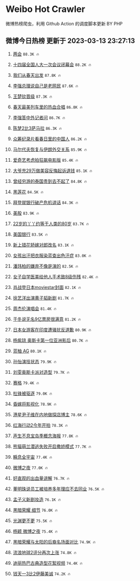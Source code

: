 # Weibo Hot Crawler 



微博热榜爬虫，利用 Github Action 的调度脚本更新 BY PHP 


## 微博今日热榜 更新于 2023-03-13 23:27:13 
1. [两会](https://s.weibo.com/weibo?q=%23%E4%B8%A4%E4%BC%9A%23&t=31&band_rank=1&Refer=top) `88.3K 🔥` 

1. [十四届全国人大一次会议闭幕会](https://s.weibo.com/weibo?q=%23%E5%8D%81%E5%9B%9B%E5%B1%8A%E5%85%A8%E5%9B%BD%E4%BA%BA%E5%A4%A7%E4%B8%80%E6%AC%A1%E4%BC%9A%E8%AE%AE%E9%97%AD%E5%B9%95%E4%BC%9A%23&t=31&band_rank=2&Refer=top) `88.2K 🔥` 

1. [我们从春天出发](https://s.weibo.com/weibo?q=%23%E6%88%91%E4%BB%AC%E4%BB%8E%E6%98%A5%E5%A4%A9%E5%87%BA%E5%8F%91%23&t=31&band_rank=3&Refer=top) `87.8K 🔥` 

1. [李强总理说自己是老网民](https://s.weibo.com/weibo?q=%23%E6%9D%8E%E5%BC%BA%E6%80%BB%E7%90%86%E8%AF%B4%E8%87%AA%E5%B7%B1%E6%98%AF%E8%80%81%E7%BD%91%E6%B0%91%23&t=31&band_rank=4&Refer=top) `87.6K 🔥` 

1. [王楚钦晋级](https://s.weibo.com/weibo?q=%23%E7%8E%8B%E6%A5%9A%E9%92%A6%E6%99%8B%E7%BA%A7%23&t=31&band_rank=5&Refer=top) `87.3K 🔥` 

1. [春天最美列车里的热血合唱](https://s.weibo.com/weibo?q=%23%E6%98%A5%E5%A4%A9%E6%9C%80%E7%BE%8E%E5%88%97%E8%BD%A6%E9%87%8C%E7%9A%84%E7%83%AD%E8%A1%80%E5%90%88%E5%94%B1%23&t=31&band_rank=6&Refer=top) `86.8K 🔥` 

1. [李强答中外记者问](https://s.weibo.com/weibo?q=%23%E6%9D%8E%E5%BC%BA%E7%AD%94%E4%B8%AD%E5%A4%96%E8%AE%B0%E8%80%85%E9%97%AE%23&t=31&band_rank=7&Refer=top) `86.7K 🔥` 

1. [陈梦2比3萨马拉](https://s.weibo.com/weibo?q=%23%E9%99%88%E6%A2%A62%E6%AF%943%E8%90%A8%E9%A9%AC%E6%8B%89%23&t=31&band_rank=8&Refer=top) `86.3K 🔥` 

1. [众筹纪录片看春日里的中国人](https://s.weibo.com/weibo?q=%23%E4%BC%97%E7%AD%B9%E7%BA%AA%E5%BD%95%E7%89%87%E7%9C%8B%E6%98%A5%E6%97%A5%E9%87%8C%E7%9A%84%E4%B8%AD%E5%9B%BD%E4%BA%BA%23&t=31&band_rank=9&Refer=top) `86.2K 🔥` 

1. [马尔代夫恢复与伊朗外交关系](https://s.weibo.com/weibo?q=%23%E9%A9%AC%E5%B0%94%E4%BB%A3%E5%A4%AB%E6%81%A2%E5%A4%8D%E4%B8%8E%E4%BC%8A%E6%9C%97%E5%A4%96%E4%BA%A4%E5%85%B3%E7%B3%BB%23&t=31&band_rank=10&Refer=top) `85.9K 🔥` 

1. [爱奇艺考虑拍狂飙电影版](https://s.weibo.com/weibo?q=%23%E7%88%B1%E5%A5%87%E8%89%BA%E8%80%83%E8%99%91%E6%8B%8D%E7%8B%82%E9%A3%99%E7%94%B5%E5%BD%B1%E7%89%88%23&t=31&band_rank=11&Refer=top) `85.4K 🔥` 

1. [大爷充29万做美容反悔起诉退钱](https://s.weibo.com/weibo?q=%23%E5%A4%A7%E7%88%B7%E5%85%8529%E4%B8%87%E5%81%9A%E7%BE%8E%E5%AE%B9%E5%8F%8D%E6%82%94%E8%B5%B7%E8%AF%89%E9%80%80%E9%92%B1%23&t=31&band_rank=12&Refer=top) `85.1K 🔥` 

1. [曾经穷游的泰国贵到去不起了](https://s.weibo.com/weibo?q=%23%E6%9B%BE%E7%BB%8F%E7%A9%B7%E6%B8%B8%E7%9A%84%E6%B3%B0%E5%9B%BD%E8%B4%B5%E5%88%B0%E5%8E%BB%E4%B8%8D%E8%B5%B7%E4%BA%86%23&t=31&band_rank=13&Refer=top) `84.8K 🔥` 

1. [黑莲花](https://s.weibo.com/weibo?q=%E9%BB%91%E8%8E%B2%E8%8A%B1&t=31&band_rank=14&Refer=top) `84.5K 🔥` 

1. [拜登就银行破产危机讲话](https://s.weibo.com/weibo?q=%23%E6%8B%9C%E7%99%BB%E5%B0%B1%E9%93%B6%E8%A1%8C%E7%A0%B4%E4%BA%A7%E5%8D%B1%E6%9C%BA%E8%AE%B2%E8%AF%9D%23&t=31&band_rank=15&Refer=top) `84.3K 🔥` 

1. [美股](https://s.weibo.com/weibo?q=%E7%BE%8E%E8%82%A1&t=31&band_rank=16&Refer=top) `83.9K 🔥` 

1. [22岁的丫丫约等于人类的80岁](https://s.weibo.com/weibo?q=%2322%E5%B2%81%E7%9A%84%E4%B8%AB%E4%B8%AB%E7%BA%A6%E7%AD%89%E4%BA%8E%E4%BA%BA%E7%B1%BB%E7%9A%8480%E5%B2%81%23&t=31&band_rank=17&Refer=top) `83.7K 🔥` 

1. [美国银行](https://s.weibo.com/weibo?q=%E7%BE%8E%E5%9B%BD%E9%93%B6%E8%A1%8C&t=31&band_rank=18&Refer=top) `83.5K 🔥` 

1. [新上错花轿嫁对郎改名](https://s.weibo.com/weibo?q=%23%E6%96%B0%E4%B8%8A%E9%94%99%E8%8A%B1%E8%BD%BF%E5%AB%81%E5%AF%B9%E9%83%8E%E6%94%B9%E5%90%8D%23&t=31&band_rank=19&Refer=top) `83.1K 🔥` 

1. [女孩出汗把衣服染蓝查出色汗症](https://s.weibo.com/weibo?q=%23%E5%A5%B3%E5%AD%A9%E5%87%BA%E6%B1%97%E6%8A%8A%E8%A1%A3%E6%9C%8D%E6%9F%93%E8%93%9D%E6%9F%A5%E5%87%BA%E8%89%B2%E6%B1%97%E7%97%87%23&t=31&band_rank=20&Refer=top) `83.0K 🔥` 

1. [潘玮柏的嫌弃不像是演的](https://s.weibo.com/weibo?q=%23%E6%BD%98%E7%8E%AE%E6%9F%8F%E7%9A%84%E5%AB%8C%E5%BC%83%E4%B8%8D%E5%83%8F%E6%98%AF%E6%BC%94%E7%9A%84%23&t=31&band_rank=21&Refer=top) `82.5K 🔥` 

1. [女子自学医美给他人手术致8级伤残](https://s.weibo.com/weibo?q=%23%E5%A5%B3%E5%AD%90%E8%87%AA%E5%AD%A6%E5%8C%BB%E7%BE%8E%E7%BB%99%E4%BB%96%E4%BA%BA%E6%89%8B%E6%9C%AF%E8%87%B48%E7%BA%A7%E4%BC%A4%E6%AE%8B%23&t=31&band_rank=22&Refer=top) `82.4K 🔥` 

1. [肖战登日本moviestar封面](https://s.weibo.com/weibo?q=%23%E8%82%96%E6%88%98%E7%99%BB%E6%97%A5%E6%9C%ACmoviestar%E5%B0%81%E9%9D%A2%23&t=31&band_rank=23&Refer=top) `82.1K 🔥` 

1. [徐艺洋出演黄子韬新剧](https://s.weibo.com/weibo?q=%23%E5%BE%90%E8%89%BA%E6%B4%8B%E5%87%BA%E6%BC%94%E9%BB%84%E5%AD%90%E9%9F%AC%E6%96%B0%E5%89%A7%23&t=31&band_rank=24&Refer=top) `81.7K 🔥` 

1. [周杰伦演唱会](https://s.weibo.com/weibo?q=%23%E5%91%A8%E6%9D%B0%E4%BC%A6%E6%BC%94%E5%94%B1%E4%BC%9A%23&t=31&band_rank=25&Refer=top) `81.4K 🔥` 

1. [于冬说无名9亿票房很满意](https://s.weibo.com/weibo?q=%23%E4%BA%8E%E5%86%AC%E8%AF%B4%E6%97%A0%E5%90%8D9%E4%BA%BF%E7%A5%A8%E6%88%BF%E5%BE%88%E6%BB%A1%E6%84%8F%23&t=31&band_rank=26&Refer=top) `81.2K 🔥` 

1. [日本女游客在印度遭骚扰反道歉](https://s.weibo.com/weibo?q=%23%E6%97%A5%E6%9C%AC%E5%A5%B3%E6%B8%B8%E5%AE%A2%E5%9C%A8%E5%8D%B0%E5%BA%A6%E9%81%AD%E9%AA%9A%E6%89%B0%E5%8F%8D%E9%81%93%E6%AD%89%23&t=31&band_rank=27&Refer=top) `80.9K 🔥` 

1. [杨紫琼 奥斯卡第一位亚洲影后](https://s.weibo.com/weibo?q=%E6%9D%A8%E7%B4%AB%E7%90%BC%20%E5%A5%A5%E6%96%AF%E5%8D%A1%E7%AC%AC%E4%B8%80%E4%BD%8D%E4%BA%9A%E6%B4%B2%E5%BD%B1%E5%90%8E&t=31&band_rank=28&Refer=top) `80.7K 🔥` 

1. [蓝柚 AG](https://s.weibo.com/weibo?q=%E8%93%9D%E6%9F%9A%20AG&t=31&band_rank=29&Refer=top) `80.1K 🔥` 

1. [孙怡演技状态](https://s.weibo.com/weibo?q=%23%E5%AD%99%E6%80%A1%E6%BC%94%E6%8A%80%E7%8A%B6%E6%80%81%23&t=31&band_rank=30&Refer=top) `79.9K 🔥` 

1. [刘雯奥斯卡派对造型](https://s.weibo.com/weibo?q=%23%E5%88%98%E9%9B%AF%E5%A5%A5%E6%96%AF%E5%8D%A1%E6%B4%BE%E5%AF%B9%E9%80%A0%E5%9E%8B%23&t=31&band_rank=31&Refer=top) `79.7K 🔥` 

1. [赛格](https://s.weibo.com/weibo?q=%E8%B5%9B%E6%A0%BC&t=31&band_rank=32&Refer=top) `79.4K 🔥` 

1. [杜锋被驱逐](https://s.weibo.com/weibo?q=%23%E6%9D%9C%E9%94%8B%E8%A2%AB%E9%A9%B1%E9%80%90%23&t=31&band_rank=33&Refer=top) `79.0K 🔥` 

1. [昏嫁将影视化](https://s.weibo.com/weibo?q=%23%E6%98%8F%E5%AB%81%E5%B0%86%E5%BD%B1%E8%A7%86%E5%8C%96%23&t=31&band_rank=34&Refer=top) `78.9K 🔥` 

1. [港星尹子维在内地做探店博主](https://s.weibo.com/weibo?q=%23%E6%B8%AF%E6%98%9F%E5%B0%B9%E5%AD%90%E7%BB%B4%E5%9C%A8%E5%86%85%E5%9C%B0%E5%81%9A%E6%8E%A2%E5%BA%97%E5%8D%9A%E4%B8%BB%23&t=31&band_rank=35&Refer=top) `78.6K 🔥` 

1. [红海行动2今年开拍](https://s.weibo.com/weibo?q=%23%E7%BA%A2%E6%B5%B7%E8%A1%8C%E5%8A%A82%E4%BB%8A%E5%B9%B4%E5%BC%80%E6%8B%8D%23&t=31&band_rank=36&Refer=top) `78.3K 🔥` 

1. [声生不息宝岛季概念海报](https://s.weibo.com/weibo?q=%23%E5%A3%B0%E7%94%9F%E4%B8%8D%E6%81%AF%E5%AE%9D%E5%B2%9B%E5%AD%A3%E6%A6%82%E5%BF%B5%E6%B5%B7%E6%8A%A5%23&t=31&band_rank=37&Refer=top) `77.8K 🔥` 

1. [熊猫萌兰潜逃失败开启撒娇模式](https://s.weibo.com/weibo?q=%23%E7%86%8A%E7%8C%AB%E8%90%8C%E5%85%B0%E6%BD%9C%E9%80%83%E5%A4%B1%E8%B4%A5%E5%BC%80%E5%90%AF%E6%92%92%E5%A8%87%E6%A8%A1%E5%BC%8F%23&t=31&band_rank=38&Refer=top) `77.7K 🔥` 

1. [瞬息全宇宙](https://s.weibo.com/weibo?q=%E7%9E%AC%E6%81%AF%E5%85%A8%E5%AE%87%E5%AE%99&t=31&band_rank=39&Refer=top) `77.4K 🔥` 

1. [微博之夜](https://s.weibo.com/weibo?q=%E5%BE%AE%E5%8D%9A%E4%B9%8B%E5%A4%9C&t=31&band_rank=40&Refer=top) `77.0K 🔥` 

1. [好直观的出血量讲解](https://s.weibo.com/weibo?q=%23%E5%A5%BD%E7%9B%B4%E8%A7%82%E7%9A%84%E5%87%BA%E8%A1%80%E9%87%8F%E8%AE%B2%E8%A7%A3%23&t=31&band_rank=41&Refer=top) `76.7K 🔥` 

1. [董明珠说员工被培养多年理应不去同业](https://s.weibo.com/weibo?q=%23%E8%91%A3%E6%98%8E%E7%8F%A0%E8%AF%B4%E5%91%98%E5%B7%A5%E8%A2%AB%E5%9F%B9%E5%85%BB%E5%A4%9A%E5%B9%B4%E7%90%86%E5%BA%94%E4%B8%8D%E5%8E%BB%E5%90%8C%E4%B8%9A%23&t=31&band_rank=42&Refer=top) `76.5K 🔥` 

1. [孟子义新剧妆造](https://s.weibo.com/weibo?q=%23%E5%AD%9F%E5%AD%90%E4%B9%89%E6%96%B0%E5%89%A7%E5%A6%86%E9%80%A0%23&t=31&band_rank=43&Refer=top) `76.1K 🔥` 

1. [黑暗荣耀 细节](https://s.weibo.com/weibo?q=%E9%BB%91%E6%9A%97%E8%8D%A3%E8%80%80%20%E7%BB%86%E8%8A%82&t=31&band_rank=44&Refer=top) `76.0K 🔥` 

1. [光渊更不更](https://s.weibo.com/weibo?q=%E5%85%89%E6%B8%8A%E6%9B%B4%E4%B8%8D%E6%9B%B4&t=31&band_rank=45&Refer=top) `75.5K 🔥` 

1. [杨颖 微博之夜](https://s.weibo.com/weibo?q=%E6%9D%A8%E9%A2%96%20%E5%BE%AE%E5%8D%9A%E4%B9%8B%E5%A4%9C&t=31&band_rank=46&Refer=top) `75.4K 🔥` 

1. [黑暗荣耀与太阳的后裔名场面对比](https://s.weibo.com/weibo?q=%23%E9%BB%91%E6%9A%97%E8%8D%A3%E8%80%80%E4%B8%8E%E5%A4%AA%E9%98%B3%E7%9A%84%E5%90%8E%E8%A3%94%E5%90%8D%E5%9C%BA%E9%9D%A2%E5%AF%B9%E6%AF%94%23&t=31&band_rank=47&Refer=top) `74.9K 🔥` 

1. [流浪地球2评分再次上涨](https://s.weibo.com/weibo?q=%23%E6%B5%81%E6%B5%AA%E5%9C%B0%E7%90%832%E8%AF%84%E5%88%86%E5%86%8D%E6%AC%A1%E4%B8%8A%E6%B6%A8%23&t=31&band_rank=48&Refer=top) `74.8K 🔥` 

1. [迪丽热巴古典造型花絮视频](https://s.weibo.com/weibo?q=%23%E8%BF%AA%E4%B8%BD%E7%83%AD%E5%B7%B4%E5%8F%A4%E5%85%B8%E9%80%A0%E5%9E%8B%E8%8A%B1%E7%B5%AE%E8%A7%86%E9%A2%91%23&t=31&band_rank=49&Refer=top) `74.4K 🔥` 

1. [钱天一3比2伊藤美诚](https://s.weibo.com/weibo?q=%23%E9%92%B1%E5%A4%A9%E4%B8%803%E6%AF%942%E4%BC%8A%E8%97%A4%E7%BE%8E%E8%AF%9A%23&t=31&band_rank=50&Refer=top) `74.2K 🔥` 

